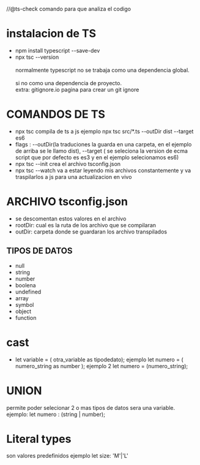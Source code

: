 //@ts-check
comando para que analiza el codigo
# instalacion de TS
- npm install typescript --save-dev
- npx tsc --version   
<br>normalmente typescript no se trabaja como una dependencia global.<br>  
si no como una dependencia de proyecto.<br>
extra: gitignore.io pagina para crear un git ignore

# COMANDOS DE TS
- npx tsc <ARCHIVO> compila de ts a js 
ejemplo npx tsc src/*.ts --outDir dist --target es6
- flags : --outDir(la traduciones la guarda en una carpeta, en el ejemplo de arriba se le llamo dist), --target ( se seleciona la version de ecma script que por defecto es es3 y en el ejemplo selecionamos es6)
- npx tsc --init crea el archivo tsconfig.json
- npx tsc --watch va a estar leyendo mis archivos constantemente y va traspilarlos a js para una actualizacion en vivo
# ARCHIVO tsconfig.json
- se descomentan estos valores en el archivo 
- rootDir: cual es la ruta de los archivo que se compilaran
- outDir: carpeta donde se guardaran los archivo transpilados
## TIPOS DE DATOS 
- null
- string
- number 
- boolena 
- undefined
- array
- symbol 
- object
- function

# cast 
- let variable = ( otra_variable as tipodedato);
 ejemplo let numero = ( numero_string as number );
 ejemplo 2 let numero = (<number>numero_string);

# UNION
permite poder selecionar 2 o mas  tipos de datos sera una variable.  
ejemplo: let numero : (string | number);
#  Literal types
son valores predefinidos ejemplo
let size: 'M'|'L'